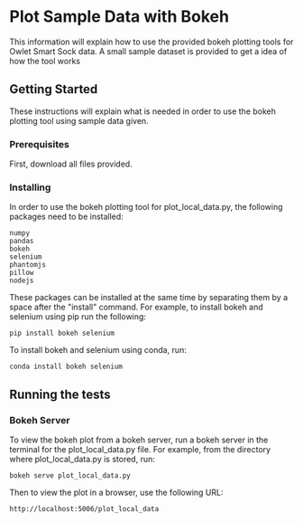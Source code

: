 # Plot Sample Data with Bokeh

This information will explain how to use the provided bokeh plotting tools for Owlet Smart Sock data. A small sample dataset is provided to get a idea of how the tool works

## Getting Started

These instructions will explain what is needed in order to use the bokeh plotting tool using sample data given.

### Prerequisites

First, download all files provided.

### Installing

In order to use the bokeh plotting tool for plot_local_data.py, the following packages need to be installed:

    numpy
    pandas
    bokeh
    selenium
    phantomjs
    pillow
    nodejs

These packages can be installed at the same time by separating them by a space after the "install" command. For example, to install bokeh and selenium using pip run the following:

```
pip install bokeh selenium
```

To install bokeh and selenium using conda, run:

```
conda install bokeh selenium
```

## Running the tests

### Bokeh Server

To view the bokeh plot from a bokeh server, run a bokeh server in the terminal for the plot_local_data.py file. For example, from the directory where plot_local_data.py is stored, run:

```
bokeh serve plot_local_data.py
```

Then to view the plot in a browser, use the following URL:

```
http://localhost:5006/plot_local_data
```
